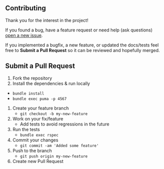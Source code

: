 ## Contributing

Thank you for the interest in the project!

If you found a bug, have a feature request or need help (ask questions) [open a new issue](https://github.com/fdoxyz/udl-server/issues/new).

If you implemented a bugfix, a new feature, or updated the docs/tests feel free to __Submit a Pull Request__ so it can be reviewed and hopefully merged.

## Submit a Pull Request

1. Fork the repository
1. Install the dependencies & run locally
  - `bundle install`
  - `bundle exec puma -p 4567`
1. Create your feature branch
   - `git checkout -b my-new-feature`
1. Work on your fix/feature
   - Add tests to avoid regressions in the future
1. Run the tests
   - `bundle exec rspec`
1. Commit your changes
   - `git commit -am 'Added some feature'`
1. Push to the branch
   - `git push origin my-new-feature`
1. Create new Pull Request
